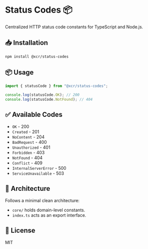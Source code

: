 # Status Codes 📦

Centralized HTTP status code constants for TypeScript and Node.js.

## 📥 Installation

```bash
npm install @xcr/status-codes
```

## 📦 Usage

```ts
import { statusCode } from "@xcr/status-codes";

console.log(statusCode.OK); // 200
console.log(statusCode.NotFound); // 404
```

## ✅ Available Codes

- `OK` - 200
- `Created` - 201
- `NoContent` - 204
- `BadRequest` - 400
- `Unauthorized` - 401
- `Forbidden` - 403
- `NotFound` - 404
- `Conflict` - 409
- `InternalServerError` - 500
- `ServiceUnavailable` - 503

## 🧱 Architecture

Follows a minimal clean architecture:
- `core/` holds domain-level constants.
- `index.ts` acts as an export interface.

## 📜 License

MIT

